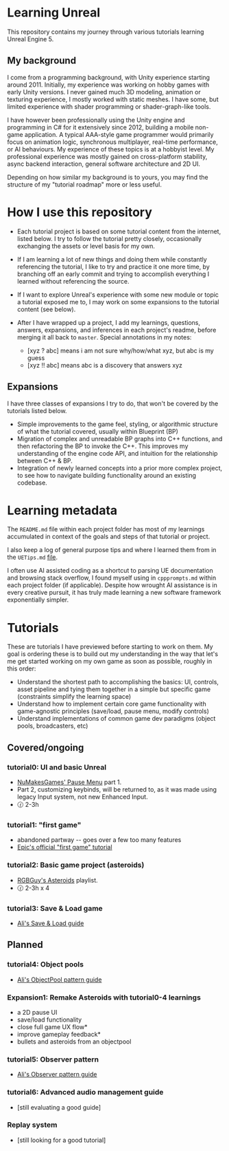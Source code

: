 # Learning Unreal

This repository contains my journey through various tutorials learning Unreal Engine 5. 

## My background
I come from a programming background, with Unity experience starting around 2011. Initially, my experience was working on hobby games with early Unity versions. I never gained much 3D modeling, animation or texturing experience, I mostly worked with static meshes. I have some, but limited experience with shader programming or shader-graph-like tools.

I have however been professionally using the Unity engine and programming in C# for it extensively since 2012, building a mobile non-game application. A typical AAA-style game programmer would primarily focus on animation logic, synchronous multiplayer, real-time performance, or AI behaviours. My experience of these topics is at a hobbyist level. My professional experience was mostly gained on cross-platform stability, async backend interaction, general software architecture and 2D UI.

Depending on how similar my background is to yours, you may find the structure of my "tutorial roadmap" more or less useful.

# How I use this repository

- Each tutorial project is based on some tutorial content from the internet, listed below. I try to follow the tutorial pretty closely, occasionally exchanging the assets or level basis for my own.

- If I am learning a lot of new things and doing them while constantly referencing the tutorial, I like to try and practice it one more time, by branching off an early commit and trying to accomplish everything I learned without referencing the source.

- If I want to explore Unreal's experience with some new module or topic a tutorial exposed me to, I may work on some expansions to the tutorial content (see below).

- After I have wrapped up a project, I add my learnings, questions, answers, expansions, and inferences in each project's readme, before merging it all back to `master`. Special annotations in my notes:
    - [xyz ? abc] means i am not sure why/how/what xyz, but abc is my guess
    - [xyz !! abc] means abc is a discovery that answers xyz

## Expansions

I have three classes of expansions I try to do, that won't be covered by the tutorials listed below.

- Simple improvements to the game feel, styling, or algorithmic structure of what the tutorial covered, usually within Blueprint (BP)
- Migration of complex and unreadable BP graphs into C++ functions, and then refactoring the BP to invoke the C++. This improves my understanding of the engine code API, and intuition for the relationship between C++ & BP.
- Integration of newly learned concepts into a prior more complex project, to see how to navigate building functionality around an existing codebase.

# Learning metadata
The `README.md` file within each project folder has most of my learnings accumulated in context of the goals and steps of that tutorial or project.

I also keep a log of general purpose tips and where I learned them from in the `UETips.md` [file](./UETips.md).

I often use AI assisted coding as a shortcut to parsing UE documentation and browsing stack overflow, I found myself using in `cppprompts.md` within each project folder (if applicable). Despite how wrought AI assistance is in every creative pursuit, it has truly made learning a new software framework exponentially simpler.

# Tutorials

These are tutorials I have previewed before starting to work on them. My goal is ordering these is to build out my understanding in the way that let's me get started working on my own game as soon as possible, roughly in this order:

- Understand the shortest path to accomplishing the basics: UI, controls, asset pipeline and tying them together in a simple but specific game (constraints simplify the learning space)
- Understand how to implement certain core game functionality with game-agnostic principles (save/load, pause menu, modify controls)
- Understand implementations of common game dev paradigms (object pools, broadcasters, etc)


## Covered/ongoing
### tutorial0: UI and basic Unreal
- [NuMakesGames' Pause Menu](https://www.youtube.com/watch?v=hBGVwOsezi0) part 1. 
- Part 2, customizing keybinds, will be returned to, as it was made using legacy Input system, not new Enhanced Input.
- 🕜 2-3h

### tutorial1: "first game" <abandoned>
- abandoned partway -- goes over a few too many features
- [Epic's official "first game" tutorial](https://dev.epicgames.com/community/learning/tutorials/e2V/your-first-game-in-unreal-engine-5)

### tutorial2: Basic game project (asteroids)
- [RGBGuy's Asteroids](https://www.youtube.com/watch?v=vRA9DKV-fd4&list=PLSPtS15mOXMfB488RbiM6QK3CUKut0gZ2) playlist.
- 🕜 2-3h x 4

### tutorial3: Save & Load game
- [Ali's Save & Load guide](https://www.youtube.com/watch?v=H6rqJbwjRIk)


## Planned
### tutorial4: Object pools
- [Ali's ObjectPool pattern guide](https://www.youtube.com/watch?v=f797l7YTcgc)

### Expansion1: Remake Asteroids with tutorial0-4 learnings
- a 2D pause UI
- save/load functionality
- close full game UX flow*
- improve gameplay feedback*
- bullets and asteroids from an objectpool

### tutorial5: Observer pattern
- [Ali's Observer pattern guide](https://www.youtube.com/watch?v=YFtLd-bKl-U)

### tutorial6: Advanced audio management guide
- [still evaluating a good guide]

### Replay system
- [still looking for a good tutorial]

